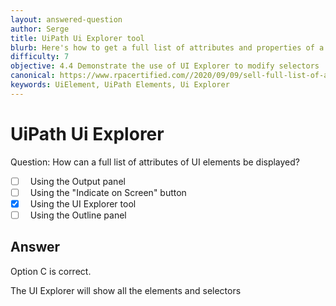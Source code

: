 ```yaml
---
layout: answered-question
author: Serge
title: UiPath Ui Explorer tool
blurb: Here's how to get a full list of attributes and properties of a web page from the UiPath Ui Explorer tool.
difficulty: 7
objective: 4.4 Demonstrate the use of UI Explorer to modify selectors
canonical: https://www.rpacertified.com//2020/09/09/sell-full-list-of-attributes.html
keywords: UiElement, UiPath Elements, Ui Explorer
---
```


<h1>UiPath Ui Explorer</h1>

Question:  How can a full list of attributes of UI elements be displayed?

 - [ ] &nbsp;  Using the Output panel
 - [ ] &nbsp;  Using the "Indicate on Screen" button
 - [X] &nbsp;  Using the UI Explorer tool
 - [ ] &nbsp;  Using the Outline panel

## Answer

Option C is correct.

The UI Explorer will show all the elements and selectors

